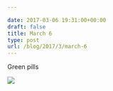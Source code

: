 ```yaml
---

date: 2017-03-06 19:31:00+00:00
draft: false
title: March 6
type: post
url: /blog/2017/3/march-6
---
```


Green pills


  
![](/images/2017-03-06-20173march-6/image-asset.jpeg)

